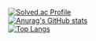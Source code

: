 [![Solved.ac Profile](http://mazassumnida.wtf/api/v2/generate_badge?boj=cksxkr5193)](https://solved.ac/cksxkr5193/)<br/> 
[![Anurag's GitHub stats](https://github-readme-stats.vercel.app/api?username=legitgoons)](https://github.com/legitgoons/github-readme-stats)<br/> 
[![Top Langs](https://github-readme-stats.vercel.app/api/top-langs/?username=legitgoons&layout=compact)](https://github.com/legitgoons/github-readme-stats)
